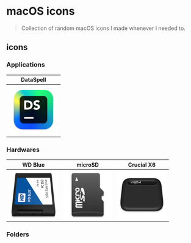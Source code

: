 # macOS icons
> Collection of random macOS icons I made whenever I needed to.

## icons
### Applications

 DataSpell                                           |
:---------------------------------------------------:|
<img src="./thumbnails/DataSpell.png" width="128"/>  |

### Hardwares

 WD Blue                                             | microSD                                               | Crucial X6                                            |
:---------------------------------------------------:|:-----------------------------------------------------:|:-----------------------------------------------------:|
<img src="./thumbnails/WD Blue.png" width="128"/>    | <img src="./thumbnails/microSD.png" width="128"/>     | <img src="./thumbnails/Crucial X6.png" width="128"/>  |

### Folders

